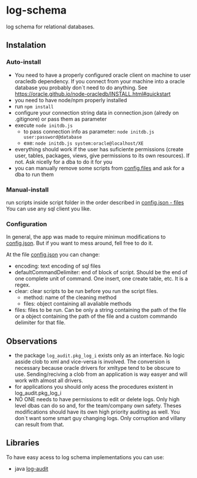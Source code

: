 # log-schema
log schema for relational databases.

## Instalation

### Auto-install
- You need to have a properly configured oracle client on machine to user oracledb dependency. If you connect from your machine into a oracle database you probably don`t need to do anything. See https://oracle.github.io/node-oracledb/INSTALL.html#quickstart
- you need to have node/npm properly installed
- run `npm install`
- configure your connection string data in connection.json (alredy on .gitignore) or pass them as parameter
- execute `node initdb.js`
  - to pass connection info as parameter: `node initdb.js user:password@database`
  - exe: `node initdb.js system:oracle@localhost/XE`
- everything should work if the user has suficiente permissions (create user, tables, packages, views, give permissions to its own resources). If not. Ask nicelly for a dba to do it for you
- you can manually remove some scripts from [config.files](config.json) and ask for a dba to run them

### Manual-install
run scripts inside script folder in the order described in [config.json - files](config.json)
You can use any sql client you like.

### Configuration
In general, the app was made to require minimun modifications to [config.json](config.json). But if you want to mess around, fell free to do it.

At the file [config.json](config.json) you can change:
- encoding: text encoding of sql files
- defaultCommandDelimiter: end of block of script. Should be the end of one complete unit of command. One insert, one create table, etc. It is a regex.
- clear: clear scripts to be run before you run the script files. 
  - method: name of the cleaning method
  - files: object containing all avaliable methods
- files: files to be run. Can be only a string containing the path of the file or a object containing the path of the file and a custom commando delimiter for that file.

## Observations
- the package `log_audit.pkg_log_i` exists only as an interface. No logic asside clob to xml and vice-versa is involved. The conversion is necessary because oracle drivers for xmltype tend to be obscure to use. Sending/reciving a clob from an application is way easyer and will work with almost all drivers.
- for applications you should only acess the procedures existent in log_audit.pkg_log_i
- NO ONE needs to have permissions to edit or delete logs. Only high level dbas can do so and, for the team/company own safety. Theses modifications should have its own high priority auditing as well. You don`t want some smart guy changing logs. Only corruption and villany can result from that. 

## Libraries
To have easy acess to log schema implementations you can use:
- java [log-audit](https://github.com/techleadits/log-audit)